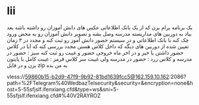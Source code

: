 

# Iii

یک برنامه برام بزن که از یک بانک اطلاعاتی عکس های دانش آموزان رو داشته باشه
بعد بیاد به دوربین های مداربسته مدرسه وصل بشه و تصویر دانش آموزان رو به محض ورود چک کنه با بانک اطلاعاتی و در سیستم حضور دانش آموز رو ثبت کنه و مجدد در ۳ زمان تعیین شده از دوربین های دیگه که داخل کلاس هستن مجدد بررسی کنه که ایا در کلاس حضور داشتن یا خیر و در اخر ماه خروجی حضور و غیبت رو ثبت کنه
سبز : حضور در مدرسه و کلاس زرد : حضور در مدرسه ولی غیبت سر کلاس قرمز : غیبت کامل
با پایتون بزن و در فایل zip به من بده





vless://59860b15-b2d9-47f9-9b92-81bd1639fcc5@162.159.10.162:2086?path=%2FTelegram%40WedbazTelsecurity&security=&encryption=none&host=5-55sfjslf.ifenxiang.cfd&type=ws&sni=5-55sfjslf.ifenxiang.cfd#%40V2RAYROZ
